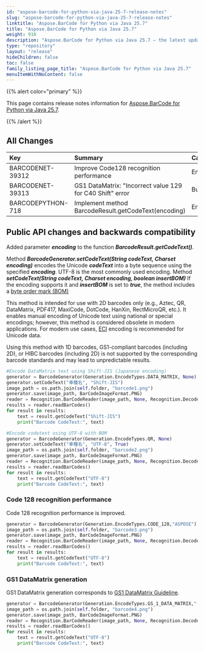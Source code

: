 ```yaml
---
id: "aspose-barcode-for-python-via-java-25-7-release-notes"
slug: "aspose-barcode-for-python-via-java-25-7-release-notes"
linktitle: "Aspose.BarCode for Python via Java 25.7"
title: "Aspose.BarCode for Python via Java 25.7"
weight: 910
description: "Aspose.BarCode for Python via Java 25.7 – the latest updates and fixes."
type: "repository"
layout: "release"
hideChildren: false
toc: false
family_listing_page_title: "Aspose.BarCode for Python via Java 25.7"
menuItemWithNoContent: false
---
```


{{% alert color="primary" %}} 

This page contains release notes information for [Aspose.BarCode for Python via Java 25.7](https://releases.aspose.com/barcode/python-java/new-releases/aspose.barcode-for-python-via-java-25.7/).

{{% /alert %}} 
## **All Changes**

| **Key**          | **Summary**                                                 | **Category** |
|:-----------------|:------------------------------------------------------------|:-------------|
| BARCODENET-39312 | Improve Code128 recognition performance                     | Enhancement  |
| BARCODENET-39313 | GS1 DataMatrix: "Incorrect value 129 for C40 Shift" error   | Bug          |
| BARCODEPYTHON-718 | Implement method BarcodeResult.getCodeText(encoding)       | Enhancement  |

## Public API changes and backwards compatibility

Added parameter ***encoding*** to the function ***BarcodeResult.getCodeText()***.

Method ***BarcodeGenerator.setCodeText(String codeText, Charset encoding)*** encodes the Unicode ***codeText***
into a byte sequence using the specified ***encoding***.
UTF-8 is the most commonly used encoding.
Method ***setCodeText(String codeText, Charset encoding, boolean insertBOM)***
If the encoding supports it and ***insertBOM*** is set to ***true***,
the method includes a [byte order mark (BOM)](https://en.wikipedia.org/wiki/Byte_order_mark#Byte-order_marks_by_encoding)

This method is intended for use with 2D barcodes only (e.g., Aztec, QR, DataMatrix, PDF417, MaxiCode, DotCode, HanXin, RectMicroQR, etc.).
It enables manual encoding of Unicode text using national or special encodings; however, this method is considered obsolete in modern applications.
For modern use cases, [ECI](https://en.wikipedia.org/wiki/Extended_Channel_Interpretation) encoding is recommended for Unicode data.

Using this method with 1D barcodes, GS1-compliant barcodes (including 2D), or HIBC barcodes (including 2D) is not supported
by the corresponding barcode standards and may lead to unpredictable results.

```python
#Encode DataMatrix text using Shift-JIS (Japanese encoding)
generator = BarcodeGenerator(Generation.EncodeTypes.DATA_MATRIX, None)
generator.setCodeText("車種名", "Shift-JIS")
image_path = os.path.join(self.folder, "barcode1.png")
generator.save(image_path, BarCodeImageFormat.PNG)
reader = Recognition.BarCodeReader(image_path, None, Recognition.DecodeType.DATA_MATRIX)
results = reader.readBarCodes()
for result in results:
    text = result.getCodeText("Shift-JIS")
    print("Barcode CodeText:", text)
```

```python
#Encode codetext using UTF-8 with BOM
generator = BarcodeGenerator(Generation.EncodeTypes.QR, None)
generator.setCodeText("車種名", "UTF-8", True)
image_path = os.path.join(self.folder, "barcode2.png")
generator.save(image_path, BarCodeImageFormat.PNG)
reader = Recognition.BarCodeReader(image_path, None, Recognition.DecodeType.QR)
results = reader.readBarCodes()
for result in results:
    text = result.getCodeText("UTF-8")
    print("Barcode CodeText:", text)
```

### Code 128 recognition performance
Code 128 recognition performance is improved.

```python
generator = BarcodeGenerator(Generation.EncodeTypes.CODE_128,"ASPOSE")
image_path = os.path.join(self.folder, "barcode3.png")
generator.save(image_path, BarCodeImageFormat.PNG)
reader = Recognition.BarCodeReader(image_path, None, Recognition.DecodeType.CODE_128)
results = reader.readBarCodes()
for result in results:
    text = result.getCodeText("UTF-8")
    print("Barcode CodeText:", text)
```

### GS1 DataMatrix generation
GS1 DataMatrix generation corresponds to [GS1 DataMatrix Guideline](https://www.gs1.org/dojava/barcodes/GS1_DataMatrix_Guideline.pdf).

```python
generator = BarcodeGenerator(Generation.EncodeTypes.GS_1_DATA_MATRIX,"(00)057139091004349375(241)24140053(91)SkamoDoor Board 225 P2(243)035402")
image_path = os.path.join(self.folder, "barcode4.png")
generator.save(image_path, BarCodeImageFormat.PNG)
reader = Recognition.BarCodeReader(image_path, None, Recognition.DecodeType.GS_1_DATA_MATRIX)
results = reader.readBarCodes()
for result in results:
    text = result.getCodeText("UTF-8")
    print("Barcode CodeText:", text)
```